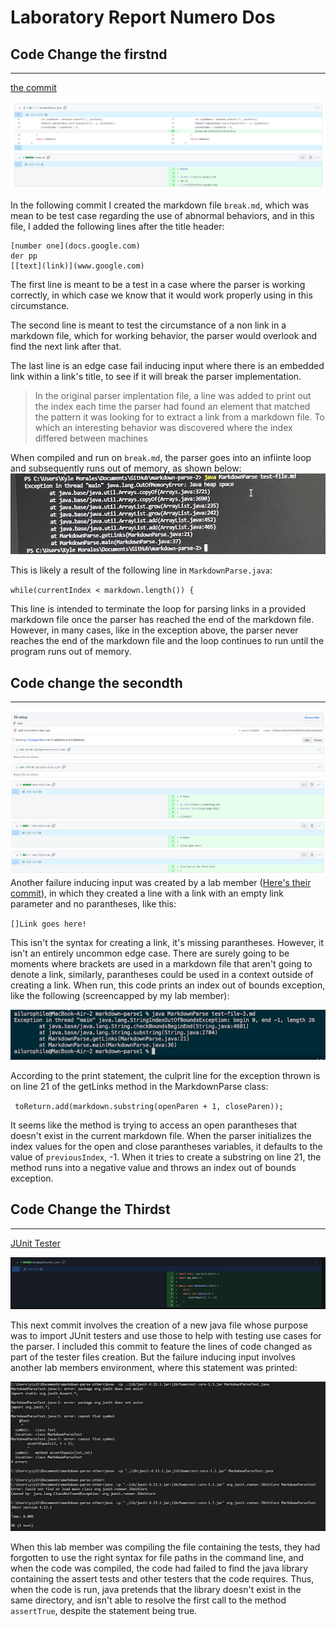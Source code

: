 # Laboratory Report Numero Dos
## Code Change the firstnd
---

[the commit](https://github.com/MochaCoral/markdown-parse/commit/2af026d7e54d063a6de8051979c4960c52084dba)

![screen](images/break-commit.PNG)

In the following commit I created the markdown file `break.md`, which was mean to be test case regarding the use of abnormal behaviors, and in this file, I added the following lines after the title header:
```
[number one](docs.google.com)
der pp
[[text](link)](www.google.com)
```

The first line is meant to be a test in a case where the parser is working correctly, in which case we know that it would work properly using in this circumstance.

The second line is meant to test the circumstance of a non link in a markdown file, which for working behavior, the parser would overlook and find the next link after that. 

The last line is an edge case fail inducing input where there is an embedded link within a link's title, to see if it will break the parser implementation.

>In the original parser implentation file, a line was added to print out the index each time the parser had found an element that matched the pattern it was looking for to extract a link from a markdown file. To which an interesting behavior was discovered where the index differed between machines

When compiled and run on `break.md`, the parser goes into an infiinte loop and subsequently runs out of memory, as shown below:
![err](images/IMG_3749.jpg)

This is likely a result of the following line in `MarkdownParse.java`:

`while(currentIndex < markdown.length()) {`

This line is intended to terminate the loop for parsing links in a provided markdown file once the parser has reached the end of the markdown file. However, in many cases, like in the exception above, the parser never reaches the end of the markdown file and the loop continues to run until the program runs out of memory.

## Code change the secondth
---
![second fail](images/second-commit.PNG)
Another failure inducing input was created by a lab member ([Here's their commit](https://github.com/cty3/markdown-parse/commit/7235ebcc936ce76fae20f6fb7b25b8cb0d31edb2)), in which they created a line with a link with an empty link parameter and no parantheses,  like this:

`[]Link goes here!`

This isn't the syntax for creating a link, it's missing parantheses. However, it isn't an entirely uncommon edge case. There are surely going to be moments where brackets are used in a markdown file that aren't going to denote a link, similarly, parantheses could be used in a context outside of creating a link. When run, this code prints an index out of bounds exception, like the following (screencapped by my lab member):

![index out of bounds](images/index-out.png)

According to the print statement, the culprit line for the exception thrown is on line 21 of the getLinks method in the MarkdownParse class:

` toReturn.add(markdown.substring(openParen + 1, closeParen));` 

It seems like the method is trying to access an open parantheses that doesn't exist in the current markdown file. When the parser initializes the index values for the open and close parantheses variables, it defaults to the value of `previousIndex`, -1. When it tries to create a substring on line 21, the method runs into a negative value and throws an index out of bounds exception.

## Code Change the Thirdst
---

[JUnit Tester](https://github.com/hungrypingu/markdown-parse/commit/14ae72c6926f2b1bc482c0d59373452aeb685ed9)

![hello](images/junit-testers.PNG)

This next commit involves the creation of a new java file whose purpose was to import JUnit testers and use those to help with testing use cases for the parser. I included this commit to feature the lines of code changed as part of the tester files creation. But the failure inducing input involves another lab members environment, where this statement was printed:

![terminal](images/unnamed.png)

When this lab member was compiling the file containing the tests, they had forgotten to use the right syntax for file paths in the command line, and when the code was compiled, the code had failed to find the java library containing the assert tests and other testers that the code requires. Thus, when the code is run, java pretends that the library doesn't exist in the same directory, and isn't able to resolve the first call to the method `assertTrue`, despite the statement being true. 